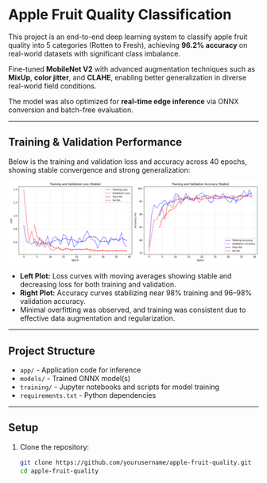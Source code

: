 # Apple Fruit Quality Classification

This project is an end-to-end deep learning system to classify apple fruit quality into 5 categories (Rotten to Fresh), achieving **96.2% accuracy** on real-world datasets with significant class imbalance.

Fine-tuned **MobileNet V2** with advanced augmentation techniques such as **MixUp**, **color jitter**, and **CLAHE**, enabling better generalization in diverse real-world field conditions.

The model was also optimized for **real-time edge inference** via ONNX conversion and batch-free evaluation.

---

##  Training & Validation Performance

Below is the training and validation loss and accuracy across 40 epochs, showing stable convergence and strong generalization:

![Training and Validation Metrics](/data.png)

- **Left Plot:** Loss curves with moving averages showing stable and decreasing loss for both training and validation.
- **Right Plot:** Accuracy curves stabilizing near 98% training and 96–98% validation accuracy.
- Minimal overfitting was observed, and training was consistent due to effective data augmentation and regularization.

---

##  Project Structure

- `app/` - Application code for inference
- `models/` - Trained ONNX model(s)
- `training/` - Jupyter notebooks and scripts for model training
- `requirements.txt` - Python dependencies

---

##  Setup

1. Clone the repository:
   ```bash
   git clone https://github.com/yourusername/apple-fruit-quality.git
   cd apple-fruit-quality

